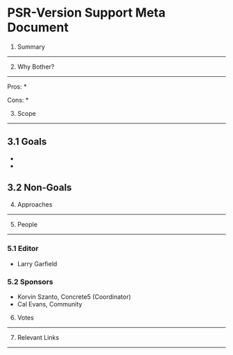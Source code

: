 PSR-Version Support Meta Document
=================================

1. Summary
----------




2. Why Bother?
--------------


Pros:
* 

Cons:
* 

3. Scope
--------

## 3.1 Goals

* 
* 

## 3.2 Non-Goals


4. Approaches
-------------


5. People
---------

### 5.1 Editor

* Larry Garfield

### 5.2 Sponsors

* Korvin Szanto, Concrete5 (Coordinator)
* Cal Evans, Community


6. Votes
--------


7. Relevant Links
-----------------

